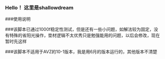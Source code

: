 ### Hello！ 这里是shallowdream

<!--
**ShallowDream0/ShallowDream0** is a ✨ _special_ ✨ repository because its `README.md` (this file) appears on your GitHub profile.

Here are some ideas to get you started:

- 🔭 I’m currently working on ...
- 🌱 I’m currently learning ...
- 👯 I’m looking to collaborate on ...
- 🤔 I’m looking for help with ...
- 💬 Ask me about ...
- 📫 How to reach me: ...
- 😄 Pronouns: ...
- ⚡ Fun fact: ...
-->


###使用说明

###该脚本已通过1000f稳定性测试，但是还有一些小问题，如解法较为固定，没有特殊的省阳光操作，垫材逻辑不太优秀只是勉强能用的问题，以后会修改，现在暂时先这样

###该脚本不适用于AVZ的10-1版本，我是用6月的版本运行的，其他版本不清楚
